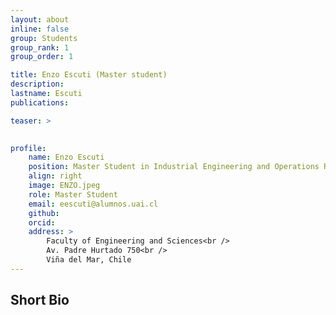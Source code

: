 ```yaml
---
layout: about
inline: false
group: Students
group_rank: 1
group_order: 1

title: Enzo Escuti (Master student)
description: 
lastname: Escuti
publications: 

teaser: >
   

profile:
    name: Enzo Escuti 
    position: Master Student in Industrial Engineering and Operations Research    
    align: right
    image: ENZO.jpeg
    role: Master Student
    email: eescuti@alumnos.uai.cl
    github: 
    orcid: 
    address: >
        Faculty of Engineering and Sciences<br />
        Av. Padre Hurtado 750<br />        
        Viña del Mar, Chile
---
```



## Short Bio

